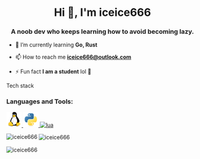<h1 align="center">Hi 👋, I'm iceice666</h1>
<h3 align="center">A noob dev who keeps learning how to avoid becoming lazy.</h3>

- 🌱 I’m currently learning **Go, Rust**

- 📫 How to reach me **iceice666@outlook.com**

- ⚡ Fun fact **I am a student** lol 🥳

<p align="left">
Tech stack
<br/>
</p>

<h3 align="left">Languages and Tools:</h3>
<p align="left">
<a href="https://www.linux.org/" target="_blank" rel="noreferrer"> 
<img src="https://raw.githubusercontent.com/devicons/devicon/master/icons/linux/linux-original.svg" alt="linux" width="40" height="40"/> 
</a>

<a href="https://www.python.org" target="_blank" rel="noreferrer">
<img src="https://raw.githubusercontent.com/devicons/devicon/master/icons/python/python-original.svg" alt="python" width="40" height="40"/> 
</a>

<a href="https://www.lua.org/" target="_blank" rel="noreferrer">
<img src="https://cdn.jsdelivr.net/gh/devicons/devicon/icons/lua/lua-plain-wordmark.svg "alt="lua" width="40" height="40"/>
<a/>

</p>

<p><img align="left" src="https://github-readme-stats.vercel.app/api/top-langs?username=iceice666&show_icons=true&locale=en&layout=compact&theme=github_dark" alt="iceice666" /></p>

<p>&nbsp;<img align="center" src="https://github-readme-stats.vercel.app/api?username=iceice666&show_icons=true&locale=en" alt="iceice666" /></p>

<p><img align="center" src="https://github-readme-streak-stats.herokuapp.com/?user=iceice666&" alt="iceice666" /></p>


